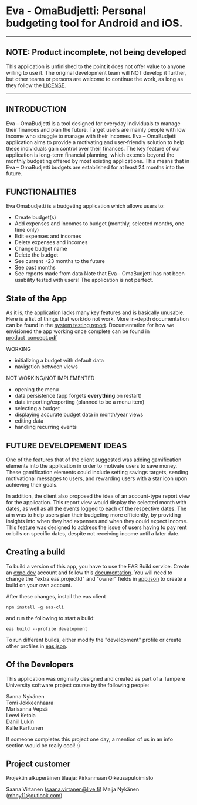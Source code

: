 # Eva - OmaBudjetti: Personal budgeting tool for Android and iOS.

---
## NOTE: Product incomplete, not being developed
This application is unfinished to the point it does not offer value to anyone willing to use it. The original development team will NOT develop it further, but other teams or persons are welcome to continue the work, as long as they follow the [LICENSE](LICENSE).

---
## INTRODUCTION

Eva – OmaBudjetti is a tool designed for everyday individuals to manage their finances and plan the future. 
Target users are mainly people with low income who struggle to manage with their incomes. 
Eva – OmaBudjetti application aims to provide a motivating and user-friendly solution to help these 
individuals gain control over their finances. 
The key feature of our application is long-term financial planning, which extends beyond the monthly 
budgeting offered by most existing applications. 
This means that in Eva – OmaBudjetti budgets are established for at least 24 months into the future.

## FUNCTIONALITIES

Eva Omabudjetti is a budgeting application which allows users to:
- Create budget(s)
- Add expenses and incomes to budget (monthly, selected months, one time only)
- Edit expenses and incomes
- Delete expenses and incomes
- Change budget name
- Delete the budget
- See current +23 months to the future
- See past months
- See reports made from data
Note that Eva - OmaBudjetti has not been usability tested with users! The application is not perfect.

## State of the App
As it is, the application lacks many key features and is basically unusable. Here is a list of things that work/do not work. More in-depth documentation can be found in the [system testing report](/system_testing/System-testing.pdf). Documentation for how we envisioned the app working once complete can be found in [product_concept.pdf](product_concept.pdf)

WORKING
- initializing a budget with default data
- navigation between views

NOT WORKING/NOT IMPLEMENTED
- opening the menu
- data persistence (app forgets **everything** on restart)
- data importing/exporting (planned to be a menu item)
- selecting a budget
- displaying accurate budget data in month/year views
- editing data
- handling recurring events


## FUTURE DEVELOPEMENT IDEAS

One of the features that of the client suggested was adding gamification elements 
into the application in order to motivate users to save money. 
These gamification elements could include setting savings targets, sending motivational messages to users, 
and rewarding users with a star icon upon achieving their goals.

In addition, the client also proposed the idea of an account-type report view for the application. 
This report view would display the selected month with dates, as well as all the 
events logged to each of the respective dates. 
The aim was to help users plan their budgeting more efficiently, 
by providing insights into when they had expenses and when they could expect income. 
This feature was designed to address the issue of users having to pay rent or bills on 
specific dates, despite not receiving income until a later date.

## Creating a build

To build a version of this app, you have to use the EAS Build service. Create an [expo.dev](https://expo.dev/) account and follow this [documentation](https://docs.expo.dev/build/introduction/). You will need to change the "extra.eas.projectId" and "owner" fields in [app.json](app.json) to create a build on your own account.

After these changes, install the eas client
```
npm install -g eas-cli
```

and run the following to start a build:
```
eas build --profile development
```

To run different builds, either modify the "development" profile or create other profiles in [eas.json](eas.json).


## Of the Developers

This application was originally designed and created as part of a Tampere University software project course by the following people:

Sanna Nykänen  
Tomi Jokkeenhaara  
Marisanna Vepsä  
Leevi Ketola  
Daniil Lukin  
Kalle Karttunen

If someone completes this project one day, a mention of us in an info section would be really cool! :)

## Project customer
Projektin alkuperäinen tilaaja: Pirkanmaan Oikeusaputoimisto

Saana Virtanen (saana.virtanen@live.fi)
Maija Nykänen (mhny11@outlook.com)
